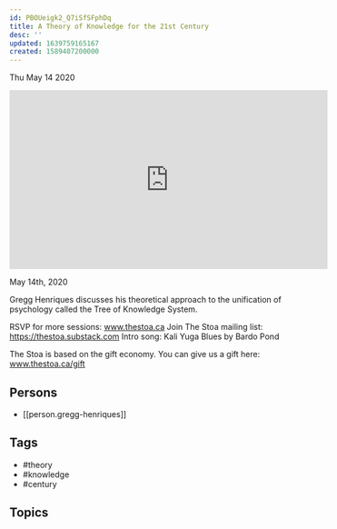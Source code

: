 ```yaml
---
id: PBOUeigk2_Q7iSfSFphDq
title: A Theory of Knowledge for the 21st Century
desc: ''
updated: 1639759165167
created: 1589407200000
---
```





Thu May 14 2020

<iframe width="560" height="315" src="https://www.youtube.com/embed/0ngEpDnMAiA" title="A Theory of Knowledge for the 21st Century w/ Gregg Henriques" frameborder="0" allow="accelerometer; autoplay; clipboard-write; encrypted-media; gyroscope; picture-in-picture" allowfullscreen ></iframe>

May 14th, 2020

Gregg Henriques discusses his theoretical approach to the unification of psychology called the Tree of Knowledge System.

RSVP for more sessions: www.thestoa.ca
Join The Stoa mailing list: https://thestoa.substack.com
Intro song: Kali Yuga Blues by Bardo Pond

The Stoa is based on the gift economy. You can give us a gift here: www.thestoa.ca/gift

## Persons

- [[person.gregg-henriques]]

## Tags

- #theory
- #knowledge
- #century

## Topics



